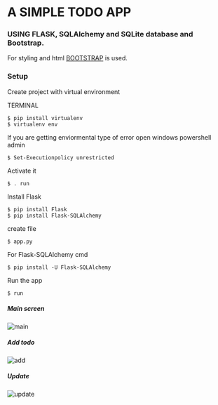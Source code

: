#  A SIMPLE TODO APP 
### USING FLASK, SQLAlchemy and SQLite database and Bootstrap.

For styling and html [BOOTSTRAP](https://getbootstrap.com/) is used.

### Setup
Create project with virtual environment

TERMINAL
```
$ pip install virtualenv
$ virtualenv env 
```

If you are getting enviormental type of error
    open windows powershell admin
```
$ Set-Executionpolicy unrestricted
```

Activate it
```console
$ . run
```

Install Flask
```console
$ pip install Flask
$ pip install Flask-SQLAlchemy
```

create file
```console
$ app.py

```

For Flask-SQLAlchemy cmd
```console
$ pip install -U Flask-SQLAlchemy

```

Run the app
```console
$ run
```


##### Main screen

![main](https://user-images.githubusercontent.com/45765946/115542663-2305ca00-a2be-11eb-9010-afabe367cd19.png)


##### Add todo

![add](https://user-images.githubusercontent.com/45765946/115542683-2731e780-a2be-11eb-8323-500f9827ef8f.png)


##### Update
![update](https://user-images.githubusercontent.com/45765946/115542702-2c8f3200-a2be-11eb-935f-344a18738402.png)
